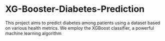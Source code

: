 # XG-Booster-Diabetes-Prediction
This project aims to predict diabetes among patients using a dataset based on various health metrics. We employ the XGBoost classifier, a powerful machine learning algorithm
